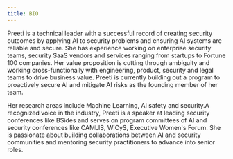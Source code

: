 ```yaml
---
title: BIO
---
```


 Preeti is a technical leader with a successful record of creating security outcomes by applying AI to security problems and ensuring AI systems are reliable and secure. She has experience working on enterprise security teams, security SaaS vendors and services ranging from startups to Fortune 100 companies. Her value proposition is cutting through ambiguity and working cross-functionally with engineering, product, security and legal teams to drive business value. Preeti is currently building out a program to proactively secure AI and mitigate AI risks as the founding member of her team. 
 
 Her research areas include Machine Learning, AI safety and security.A recognized voice in the industry, Preeti is a speaker at leading security conferences like BSides and serves on program committees of AI and security conferences like CAMLIS, WiCyS, Executive Women's Forum. She is passionate about building collaborations between AI and security communities and mentoring security practitioners to advance into senior roles.